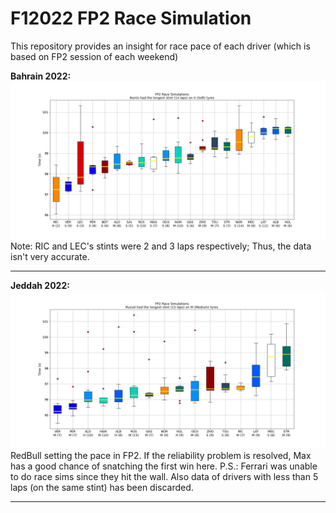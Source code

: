 # F12022 FP2 Race Simulation

This repository provides an insight for race pace of each driver (which is based on FP2 session of each weekend)

<b>Bahrain 2022:</b>
<img src="./Bahrain_RaceSim.jpg">
Note: RIC and LEC's stints were 2 and 3 laps respectively; Thus, the data isn't very accurate.

<hr>

<b>Jeddah 2022:</b>
<img src="./Jeddah_RaceSim.jpg">
RedBull setting the pace in FP2. If the reliability problem is resolved, Max has a good chance of snatching the first win here.
P.S.: Ferrari was unable to do race sims since they hit the wall. Also data of drivers with less than 5 laps (on the same stint) has been discarded.

<hr>
